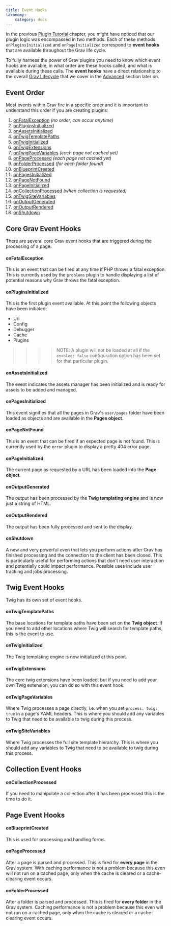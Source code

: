 ```yaml
---
title: Event Hooks
taxonomy:
    category: docs
---
```


In the previous [Plugin Tutorial][plugintutorial] chapter, you might have noticed that our plugin logic was encompassed in two methods.  Each of these methods `onPluginsInitialized` and `onPageInitialized` correspond to **event hooks** that are available throughout the Grav life cycle.

To fully harness the power of Grav plugins you need to know which event hooks are available, in what order are these hooks called, and what is available during these calls.  The **event hooks** have a direct relationship to the overall [Grav Lifecycle][lifecycle] that we cover in the [Advanced][advanced] section later on.

## Event Order

Most events within Grav fire in a specific order and it is important to understand this order if you are creating plugins:

1. [onFatalException](#onFatalException) _(no order, can occur anytime)_
1. [onPluginsInitialized](#onPluginsInitialized)
1. [onAssetsInitialized](#onAssetsInitialized)
1. [onTwigTemplatePaths](#onTwigTemplatePaths)
1. [onTwigInitialized](#onTwigInitialized)
1. [onTwigExtensions](#onTwigExtensions)
1. [onTwigPageVariables](#onTwigPageVariables) _(each page not cached yet)_
1. [onPageProcessed](#onPageProcessed) _(each page not cached yet)_
1. [onFolderProcessed](#onFolderProcessed) _(for each folder found)_
1. [onBlueprintCreated](#onBlueprintCreated)
1. [onPagesInitialized](#onPagesInitialized)
1. [onPageNotFound](#onPageNotFound)
1. [onPageInitialized](#onPageInitialized)
1. [onCollectionProcessed](#onCollectionProcessed) _(when collection is requested)_
1. [onTwigSiteVariables](#onTwigSiteVariables)
1. [onOutputGenerated](#onOutputGenerated)
1. [onOutputRendered](#onOutputRendered)
1. [onShutdown](#onShutdown)


## Core Grav Event Hooks

There are several core Grav event hooks that are triggered during the processing of a page:

<a name="onFatalException"></a>
#### onFatalException

This is an event that can be fired at any time if PHP throws a fatal exception. This is currently used by the `problems` plugin to handle displaying a list of potential reasons why Grav throws the fatal exception.

<a name="onPluginsInitialized"></a>
#### onPluginsInitialized

This is the first plugin event available. At this point the following objects have been initiated:

* Uri
* Config
* Debugger
* Cache
* Plugins

>>>> NOTE: A plugin will not be loaded at all if the `enabled: false` configuration option has been set for that particular plugin.


<a name="onAssetsInitialized"></a>
#### onAssetsInitialized

The event indicates the assets manager has been initialized and is ready for assets to be added and managed.

<a name="onPagesInitialized"></a>
#### onPagesInitialized

This event signifies that all the pages in Grav's `user/pages` folder have been loaded as objects and are available in the **Pages object**.

<a name="onPageNotFound"></a>
#### onPageNotFound

This is an event that can be fired if an expected page is not found. This is currently used by the `error` plugin to display a pretty 404 error page.

<a name="onPageInitialized"></a>
#### onPageInitialized

The current page as requested by a URL has been loaded into the **Page object**.

<a name="onOutputGenerated"></a>
#### onOutputGenerated

The output has been processed by the **Twig templating engine** and is now just a string of HTML.

<a name="onOutputRendered"></a>
#### onOutputRendered

The output has been fully processed and sent to the display.

<a name="onShutdown"></a>
#### onShutdown

A new and very powerful even that lets you perform actions after Grav has finished processing and the connection to the client has been closed.  This is particularly useful for performing actions that don't need user interaction and potentially could impact performance.  Possible uses include user tracking and jobs processing.


## Twig Event Hooks

Twig has its own set of event hooks.

<a name="onTwigTemplatePaths"></a>
#### onTwigTemplatePaths

The base locations for template paths have been set on the **Twig object**.  If you need to add other locations where Twig will search for template paths, this is the event to use.

<a name="onTwigInitialized"></a>
#### onTwigInitialized

The Twig templating engine is now initialized at this point.

<a name="onTwigExtensions"></a>
#### onTwigExtensions

The core twig extensions have been loaded, but if you need to add your own Twig extension, you can do so with this event hook.

<a name="onTwigPageVariables"></a>
#### onTwigPageVariables

Where Twig processes a page directly, i.e. when you set `process: twig: true` in a page's YAML headers. This is where you should add any variables to Twig that need to be available to twig during this process.


<a name="onTwigSiteVariables"></a>
#### onTwigSiteVariables

Where Twig processes the full site template hierarchy.  This is where you should add any variables to Twig that need to be available to twig during this process.

## Collection Event Hooks

<a name="onCollectionProcessed"></a>
#### onCollectionProcessed

If you need to manipulate a collection after it has been processed this is the time to do it.

## Page Event Hooks

<a name="onBlueprintCreated"></a>
#### onBlueprintCreated

This is used for processing and handling forms.

<a name="onPageProcessed"></a>
#### onPageProcessed

After a page is parsed and processed.  This is fired for **every page** in the Grav system.  With caching performance is not a problem because this even will not run on a cached page, only when the cache is cleared or a cache-clearing event occurs.

<a name="onFolderProcessed"></a>
#### onFolderProcessed

After a folder is parsed and processed.  This is fired for **every folder** in the Grav system.  Caching performance is not a problem because this even will not run on a cached page, only when the cache is cleared or a cache-clearing event occurs.

[plugintutorial]: plugin-tutorial
[lifecycle]: ../advanced/grav-lifecycle
[advanced]: ../advanced
